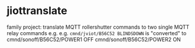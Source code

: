 # jiottranslate
family project: translate MQTT rollershutter commands to two single MQTT relay commands
e.g. 
e.g. 
`cmnd/jviot/B56C52 BLINDSDOWN`
is "converted" to 
cmnd/sonoff/B56C52/POWER1 OFF
cmnd/sonoff/B56C52/POWER2 ON
